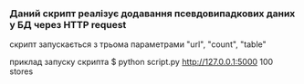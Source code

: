 ### Даний скрипт реалізує додавання псевдовипадкових даних у БД через HTTP request

скрипт запускається з трьома параметрами "url", "count", "table"

приклад запуску скрипта
$ python script.py http://127.0.0.1:5000 100 stores
